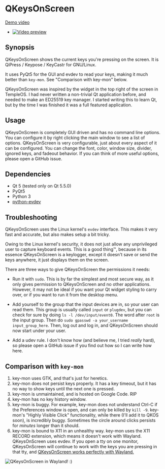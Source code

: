# QKeysOnScreen

[Demo video](https://www.youtube.com/watch?v=oOToCqTvW6U&feature=youtu.be)

- [![Video preview](https://i.ytimg.com/vi/oOToCqTvW6U/hqdefault.jpg)](https://www.youtube.com/watch?v=oOToCqTvW6U&feature=youtu.be)

## Synopsis

QKeysOnScreen shows the current keys you're pressing on the screen. It is
QiPress / Keypose / KeyCastr for GNU/Linux.

It uses PyQt5 for the GUI and evdev to read your keys, making it much better
than `key-mon`. See "Comparison with key-mon" below.

QKeysOnScreen was inspired by the widget in the top right of the screen in
TempleOS. I had never written a non-trivial Qt application before, and needed
to make an ED25519 key manager. I started writing this to learn Qt, but by the
time I was finished it was a full featured application.

## Usage

QKeysOnScreen is completely GUI driven and has no command line options. You can
configure it by right clicking the main window to see a list of options.
QKeysOnScreen is very configurable, just about every aspect of it can be
configured. You can change the font, color, window size, divider, ignored keys,
and fadeout behavior. If you can think of more useful options, please open a
GitHub issue.

## Dependencies

* Qt 5 (tested only on Qt 5.5.0)
* PyQt5
* Python 3
* [python-evdev](https://python-evdev.readthedocs.org/en/latest/)

## Troubleshooting

QKeysOnScreen uses the Linux kernel's `evdev` interface. This makes it very
fast and accurate, but also makes setup a bit tricky.

Owing to the Linux kernel's security, it does not just allow any unprivileged
user to capture keyboard events. This is a good thing™, because in its essence
QKeysOnScreen is a keylogger, except it doesn't save or send the keys anywhere,
it just displays them on the screen.

There are three ways to give QKeysOnScreen the permissions it needs:

* Run it with `sudo`. This is by far the simplest and most secure way, as it
  only gives permission to QKeysOnScreen and no other applications. However, it
may not be ideal if you want your Qt widget styling to carry over, or if you
want to run it from the desktop menu.

* Add yourself to the group that the input devices are in, so your user can
  read them. This group is usually called `input` or `plugdev`, but you can
check for sure by doing `ls -l /dev/input/event0`. The word after `root` is the
input group. Then do `sudo gpasswd -a your_username input_group_here`. Then,
log out and log in, and QKeysOnScreen should now start under your user.

* Add a udev rule. I don't know how (and believe me, I tried _really_ hard), so
  please open a GitHub issue if you find out how so I can write how here.

## Comparison with `key-mon`

1. key-mon uses GTK, and that's just for heretics.
2. key-mon does not persist keys properly. It has a key timeout, but it has no
   way to show keys until the next one is pressed.
3. key-mon is unmaintained, and is hosted on Google Code. RIP
4. key-mon has no key history window.
5. key-mon is buggy. For example, key-mon does not understand Ctrl-C if the
   Preferences window is open, and can only be killed by `kill -9`. key-mon's
"Highly Visible Click" functionality, while there (I'll add it to QKOS soon),
is incredibly buggy. Sometimes the circle around clicks persists for _minutes_
longer than it should.
6. key-mon is bound to X11 in an unhealthy way. key-mon uses the X11 RECORD
   extension, which means it doesn't work with Wayland. QKeysOnScreen uses
evdev. If you open a tty on one monitor, QKeysOnScreen will continue to work
with the keys you are pressing in that tty, and [QKeysOnScreen works perfectly
with Wayland.](http://web.archive.org/web/20190326095102if_/https://track3.mixtape.moe/bttmbn.png)

![QKeysOnScreen in Wayland! :)](http://web.archive.org/web/20190326095102if_/https://track3.mixtape.moe/bttmbn.png)
